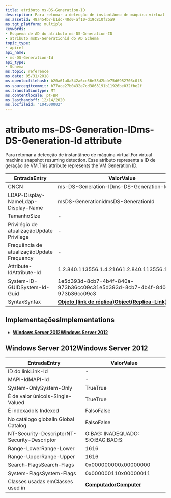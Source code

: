 ```yaml
---
title: atributo ms-DS-Generation-ID
description: Para retomar a detecção de instantâneo de máquina virtual. Esse atributo representa a ID de geração de VM.
ms.assetid: 48a454b7-b1dc-40d0-af10-d19c810f25a9
ms.tgt_platform: multiple
keywords:
- Esquema de AD do atributo ms-DS-Generation-ID
- atributo msDS-Generationid do AD Schema
topic_type:
- apiref
api_name:
- ms-DS-Generation-Id
api_type:
- Schema
ms.topic: reference
ms.date: 05/31/2018
ms.openlocfilehash: b20a61a8a542a6ce56e58d2bde75d6982703c0f8
ms.sourcegitcommit: b77ace27b0432e7cd3863191b11926be032fbe2f
ms.translationtype: MT
ms.contentlocale: pt-BR
ms.lasthandoff: 12/14/2020
ms.locfileid: "104500002"
---
```

# <a name="ms-ds-generation-id-attribute"></a><span data-ttu-id="9be8a-106">atributo ms-DS-Generation-ID</span><span class="sxs-lookup"><span data-stu-id="9be8a-106">ms-DS-Generation-Id attribute</span></span>

<span data-ttu-id="9be8a-107">Para retomar a detecção de instantâneo de máquina virtual.</span><span class="sxs-lookup"><span data-stu-id="9be8a-107">For virtual machine snapshot resuming detection.</span></span> <span data-ttu-id="9be8a-108">Esse atributo representa a ID de geração de VM.</span><span class="sxs-lookup"><span data-stu-id="9be8a-108">This attribute represents the VM Generation ID.</span></span>



| <span data-ttu-id="9be8a-109">Entrada</span><span class="sxs-lookup"><span data-stu-id="9be8a-109">Entry</span></span> | <span data-ttu-id="9be8a-110">Valor</span><span class="sxs-lookup"><span data-stu-id="9be8a-110">Value</span></span> |
|-------------------|-------------------------------------------------------|
| <span data-ttu-id="9be8a-111">CN</span><span class="sxs-lookup"><span data-stu-id="9be8a-111">CN</span></span>                | <span data-ttu-id="9be8a-112">ms-DS-Generation-ID</span><span class="sxs-lookup"><span data-stu-id="9be8a-112">ms-DS-Generation-Id</span></span>                                   |
| <span data-ttu-id="9be8a-113">LDAP-Display-Name</span><span class="sxs-lookup"><span data-stu-id="9be8a-113">Ldap-Display-Name</span></span> | <span data-ttu-id="9be8a-114">msDS-Generationid</span><span class="sxs-lookup"><span data-stu-id="9be8a-114">msDS-GenerationId</span></span>                                     |
| <span data-ttu-id="9be8a-115">Tamanho</span><span class="sxs-lookup"><span data-stu-id="9be8a-115">Size</span></span>              | \-                                                    |
| <span data-ttu-id="9be8a-116">Privilégio de atualização</span><span class="sxs-lookup"><span data-stu-id="9be8a-116">Update Privilege</span></span>  | \-                                                    |
| <span data-ttu-id="9be8a-117">Frequência de atualização</span><span class="sxs-lookup"><span data-stu-id="9be8a-117">Update Frequency</span></span>  | \-                                                    |
| <span data-ttu-id="9be8a-118">Attribute-Id</span><span class="sxs-lookup"><span data-stu-id="9be8a-118">Attribute-Id</span></span>      | <span data-ttu-id="9be8a-119">1.2.840.113556.1.4.2166</span><span class="sxs-lookup"><span data-stu-id="9be8a-119">1.2.840.113556.1.4.2166</span></span>                               |
| <span data-ttu-id="9be8a-120">System-ID-GUID</span><span class="sxs-lookup"><span data-stu-id="9be8a-120">System-Id-Guid</span></span>    | <span data-ttu-id="9be8a-121">1e5d393d-8cb7-4b4f-840a-973b36cc09c3</span><span class="sxs-lookup"><span data-stu-id="9be8a-121">1e5d393d-8cb7-4b4f-840a-973b36cc09c3</span></span>                  |
| <span data-ttu-id="9be8a-122">Syntax</span><span class="sxs-lookup"><span data-stu-id="9be8a-122">Syntax</span></span>            | [<span data-ttu-id="9be8a-123">**Objeto (link de réplica)**</span><span class="sxs-lookup"><span data-stu-id="9be8a-123">**Object(Replica-Link)**</span></span>](s-object-replica-link.md) |



## <a name="implementations"></a><span data-ttu-id="9be8a-124">Implementações</span><span class="sxs-lookup"><span data-stu-id="9be8a-124">Implementations</span></span>

-   [<span data-ttu-id="9be8a-125">**Windows Server 2012**</span><span class="sxs-lookup"><span data-stu-id="9be8a-125">**Windows Server 2012**</span></span>](#windows-server-2012)

## <a name="windows-server-2012"></a><span data-ttu-id="9be8a-126">Windows Server 2012</span><span class="sxs-lookup"><span data-stu-id="9be8a-126">Windows Server 2012</span></span>



| <span data-ttu-id="9be8a-127">Entrada</span><span class="sxs-lookup"><span data-stu-id="9be8a-127">Entry</span></span> | <span data-ttu-id="9be8a-128">Valor</span><span class="sxs-lookup"><span data-stu-id="9be8a-128">Value</span></span> |
|------------------------|-------------------------------------------|
| <span data-ttu-id="9be8a-129">ID do link</span><span class="sxs-lookup"><span data-stu-id="9be8a-129">Link-Id</span></span>                | \-                                        |
| <span data-ttu-id="9be8a-130">MAPI-Id</span><span class="sxs-lookup"><span data-stu-id="9be8a-130">MAPI-Id</span></span>                | \-                                        |
| <span data-ttu-id="9be8a-131">System-Only</span><span class="sxs-lookup"><span data-stu-id="9be8a-131">System-Only</span></span>            | <span data-ttu-id="9be8a-132">True</span><span class="sxs-lookup"><span data-stu-id="9be8a-132">True</span></span>                                      |
| <span data-ttu-id="9be8a-133">É de valor único</span><span class="sxs-lookup"><span data-stu-id="9be8a-133">Is-Single-Valued</span></span>       | <span data-ttu-id="9be8a-134">True</span><span class="sxs-lookup"><span data-stu-id="9be8a-134">True</span></span>                                      |
| <span data-ttu-id="9be8a-135">É indexado</span><span class="sxs-lookup"><span data-stu-id="9be8a-135">Is Indexed</span></span>             | <span data-ttu-id="9be8a-136">Falso</span><span class="sxs-lookup"><span data-stu-id="9be8a-136">False</span></span>                                     |
| <span data-ttu-id="9be8a-137">No catálogo global</span><span class="sxs-lookup"><span data-stu-id="9be8a-137">In Global Catalog</span></span>      | <span data-ttu-id="9be8a-138">Falso</span><span class="sxs-lookup"><span data-stu-id="9be8a-138">False</span></span>                                     |
| <span data-ttu-id="9be8a-139">NT-Security-Descriptor</span><span class="sxs-lookup"><span data-stu-id="9be8a-139">NT-Security-Descriptor</span></span> | <span data-ttu-id="9be8a-140">O:BAG: INADEQUADO: S:</span><span class="sxs-lookup"><span data-stu-id="9be8a-140">O:BAG:BAD:S:</span></span>                              |
| <span data-ttu-id="9be8a-141">Range-Lower</span><span class="sxs-lookup"><span data-stu-id="9be8a-141">Range-Lower</span></span>            | <span data-ttu-id="9be8a-142">16</span><span class="sxs-lookup"><span data-stu-id="9be8a-142">16</span></span>                                        |
| <span data-ttu-id="9be8a-143">Range-Upper</span><span class="sxs-lookup"><span data-stu-id="9be8a-143">Range-Upper</span></span>            | <span data-ttu-id="9be8a-144">16</span><span class="sxs-lookup"><span data-stu-id="9be8a-144">16</span></span>                                        |
| <span data-ttu-id="9be8a-145">Search-Flags</span><span class="sxs-lookup"><span data-stu-id="9be8a-145">Search-Flags</span></span>           | <span data-ttu-id="9be8a-146">0x00000000</span><span class="sxs-lookup"><span data-stu-id="9be8a-146">0x00000000</span></span>                                |
| <span data-ttu-id="9be8a-147">System-Flags</span><span class="sxs-lookup"><span data-stu-id="9be8a-147">System-Flags</span></span>           | <span data-ttu-id="9be8a-148">0x00000011</span><span class="sxs-lookup"><span data-stu-id="9be8a-148">0x00000011</span></span>                                |
| <span data-ttu-id="9be8a-149">Classes usadas em</span><span class="sxs-lookup"><span data-stu-id="9be8a-149">Classes used in</span></span>        | [<span data-ttu-id="9be8a-150">**Computador**</span><span class="sxs-lookup"><span data-stu-id="9be8a-150">**Computer**</span></span>](c-computer.md)<br/> |



 

 





